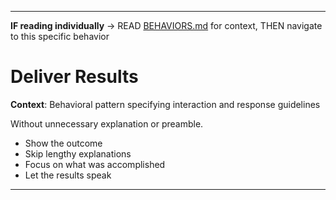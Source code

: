 
---

**IF reading individually** → READ [BEHAVIORS.md](../BEHAVIORS.md#communication-style) for context, THEN navigate to this specific behavior


# Deliver Results

**Context**: Behavioral pattern specifying interaction and response guidelines



Without unnecessary explanation or preamble.

- Show the outcome
- Skip lengthy explanations
- Focus on what was accomplished
- Let the results speak

---

